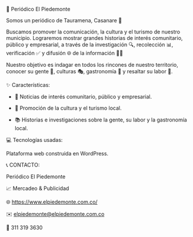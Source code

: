 📰 Periódico El Piedemonte

Somos un periódico de Tauramena, Casanare 📍

Buscamos promover la comunicación, la cultura y el turismo de nuestro municipio. Lograremos mostrar grandes historias de interés comunitario, público y empresarial, a través de la investigación 🔍, recolección 📊, verificación ✅ y difusión 🌐 de la información ✍🏻


Nuestro objetivo es indagar en todos los rincones de nuestro territorio, conocer su gente 👥, culturas 🎭, gastronomía 🍲 y resaltar su labor 💼.


✨ Características:

* 📰 Noticias de interés comunitario, público y empresarial.
  
* 🎨 Promoción de la cultura y el turismo local.
  
* 📚 Historias e investigaciones sobre la gente, su labor y la gastronomía local.


💻 Tecnologías usadas:

Plataforma web construida en WordPress.


📞 CONTACTO:

Periódico El Piedemonte

📈 Mercadeo & Publicidad

🌐 https://www.elpiedemonte.com.co/

✉️ elpiedemonte@elpiedemonte.com.co

📲 311 319 3630
